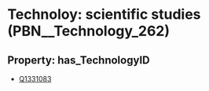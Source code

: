 # Technoloy: __scientific studies__ (PBN__Technology_262)

## Property: has_TechnologyID

* [Q1331083](Q1331083)

